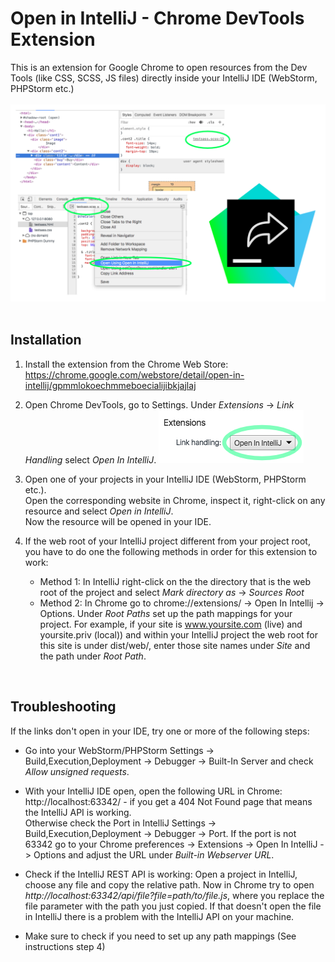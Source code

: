 # Open in IntelliJ - Chrome DevTools Extension
This is an extension for Google Chrome to open resources from the Dev Tools (like CSS, SCSS, JS files) directly inside your IntelliJ IDE (WebStorm, PHPStorm etc.)
<br/>
<br/>
![Screenshot](design/screenshot.png)
<br/>
<br/>
## Installation

1. Install the extension from the Chrome Web Store:<br/>
https://chrome.google.com/webstore/detail/open-in-intellij/gpmmlokoechmmeboecialijibkjajlaj

2. Open Chrome DevTools, go to Settings. Under *Extensions* -> *Link Handling* select *Open In IntelliJ*.
![Linkhandling](src/tutorial-linkhandling.png)

3. Open one of your projects in your IntelliJ IDE (WebStorm, PHPStorm etc.). 
<br/> Open the corresponding website in Chrome, inspect it, right-click on any resource and select *Open in IntelliJ*.<br/>
Now the resource will be opened in your IDE.

4. If the web root of your IntelliJ project different from your project root, you have to do one the following methods in order for this extension to work:
	- Method 1: In IntelliJ right-click on the the directory that is the web root of the project and select *Mark directory as* -> *Sources Root*
	- Method 2: In Chrome go to chrome://extensions/ -> Open In Intellij -> Options. Under *Root Paths* set up the path mappings for your project. For example, if your site is www.yoursite.com (live) and yoursite.priv (local)) and within your IntelliJ project the web root for this site is under dist/web/, enter those site names under *Site* and the path under *Root Path*.

<br/>

## Troubleshooting
If the links don't open in your IDE, try one or more of the following steps:
<br/>

- Go into your WebStorm/PHPStorm Settings -> Build,Execution,Deployment -> Debugger -> Built-In Server and check  *Allow unsigned requests*.

- With your IntelliJ IDE open, open the following URL in Chrome: http://localhost:63342/ - if you get a 404 Not Found page that means the IntelliJ API is working. <br/>
	Otherwise check the Port in IntelliJ Settings -> Build,Execution,Deployment -> Debugger -> Port. If the port is not 63342 go to your Chrome preferences -> Extensions -> Open In IntelliJ -> Options and adjust the URL under *Built-in Webserver URL*.

- Check if the IntelliJ REST API is working: Open a project in IntelliJ, choose any file and copy the relative path. Now in Chrome try to open *http://localhost:63342/api/file?file=path/to/file.js*, where you replace the file parameter with the path you just copied. If that doesn't open the file in IntelliJ there is a problem with the IntelliJ API on your machine.

- Make sure to check if you need to set up any path mappings (See instructions step 4)



